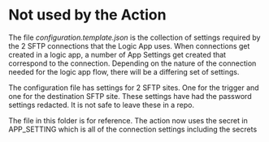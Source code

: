 # Not used by the Action

The file *configuration.template.json* is the collection of settings required by the 2 SFTP connections that the Logic App uses. When connections get created in a logic app, a number of App Settings get created that correspond to the connection. Depending on the nature of the connection needed for the logic app flow, there will be a differing set of settings.

The configuration file has settings for 2 SFTP sites. One for the trigger and one for the destination SFTP site. These settings have had the password settings redacted. It is not safe to leave these in a repo.

The file in this folder is for reference. The action now uses the secret in APP_SETTING which is all of the connection settings including the secrets
